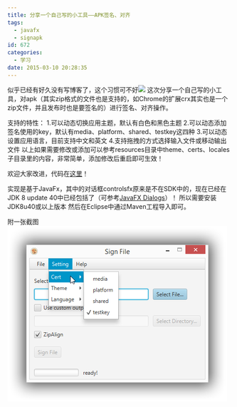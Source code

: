 ```yaml
---
title: 分享一个自己写的小工具——APK签名、对齐
tags:
  - javafx
  - signapk
id: 672
categories:
  - 学习
date: 2015-03-10 20:28:35
---
```


似乎已经有好久没有写博客了，这个习惯可不好![](http://202.203.209.55:8080/wp-content/plugins/wp-emoji-one/icons/1F600.png)
这次分享一个自己写的小工具，对apk（其实zip格式的文件也是支持的，如Chrome的扩展crx其实也是一个zip文件，并且发布时也是要签名的）进行签名、对齐操作。

<!--more-->

支持的特性：
1.可以动态切换应用主题，默认有白色和黑色主题
2.可以动态添加签名使用的key，默认有media、platform、shared、testkey这四种
3.可以动态设置应用语言，目前支持中文和英文
4.支持拖拽的方式选择输入文件或移动输出文件
以上如果需要修改或添加可以参考resources目录中theme、certs、locales子目录里的内容，非常简单，添加修改后重启即可生效！

欢迎大家改进，代码在[这里](https://github.com/liudonghua123/signapk_fx "https://github.com/liudonghua123/signapk_fx")！

实现是基于JavaFx，其中的对话框controlsfx原来是不在SDK中的，现在已经在JDK 8 update 40中已经包括了（可参考[JavaFX Dialogs](http://code.makery.ch/blog/javafx-dialogs-official/)）！
所以需要安装JDK8u40或以上版本
然后在Eclipse中通过Maven工程导入即可。

附一张截图
[![signapk_main_window_preview](/resources/2015/03/main_window_preview.png)](/resources/2015/03/main_window_preview.png)